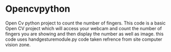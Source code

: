 # Opencvpython
Open Cv python project to count the number of fingers.
This code is a basic Open CV project which will access your webcam and count the number of fingers you are showing and then display the number as well as image.
this code uses handgesturemodule.py code taken refrence from site computer vision zone.
